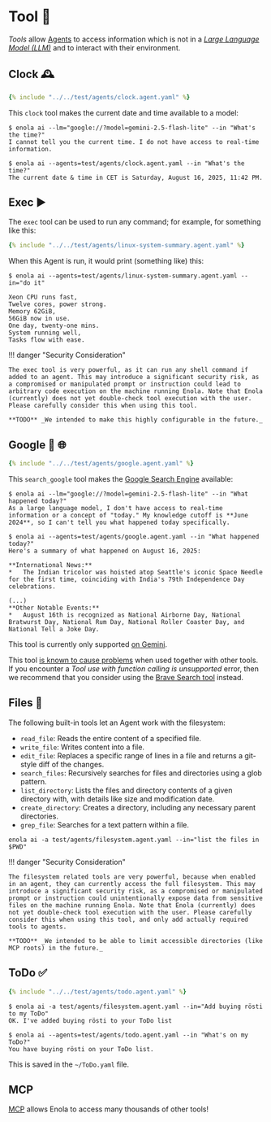 <!--
    SPDX-License-Identifier: Apache-2.0

    Copyright 2025 The Enola <https://enola.dev> Authors

    Licensed under the Apache License, Version 2.0 (the "License");
    you may not use this file except in compliance with the License.
    You may obtain a copy of the License at

        https://www.apache.org/licenses/LICENSE-2.0

    Unless required by applicable law or agreed to in writing, software
    distributed under the License is distributed on an "AS IS" BASIS,
    WITHOUT WARRANTIES OR CONDITIONS OF ANY KIND, either express or implied.
    See the License for the specific language governing permissions and
    limitations under the License.
-->

# Tool 🧰

_Tools_ allow [Agents](agent.md) to access information which is not in a _[Large Language Model (LLM)](../specs/aiuri/index.md#language-models-lm)_ and to interact with their environment.

## Clock 🕰️

```yaml
{% include "../../test/agents/clock.agent.yaml" %}
```

This `clock` tool makes the current date and time available to a model:

```shell
$ enola ai --lm="google://?model=gemini-2.5-flash-lite" --in "What's the time?"
I cannot tell you the current time. I do not have access to real-time information.

$ enola ai --agents=test/agents/clock.agent.yaml --in "What's the time?"
The current date & time in CET is Saturday, August 16, 2025, 11:42 PM.
```

## Exec ▶️

The `exec` tool can be used to run any command; for example, for something like this:

```yaml
{% include "../../test/agents/linux-system-summary.agent.yaml" %}
```

When this Agent is run, it would print (something like) this:

```shell
$ enola ai --agents=test/agents/linux-system-summary.agent.yaml --in="do it"

Xeon CPU runs fast,
Twelve cores, power strong.
Memory 62GiB,
56GiB now in use.
One day, twenty-one mins.
System running well,
Tasks flow with ease.
```

!!! danger "Security Consideration"

    The exec tool is very powerful, as it can run any shell command if added to an agent. This may introduce a significant security risk, as a compromised or manipulated prompt or instruction could lead to arbitrary code execution on the machine running Enola. Note that Enola (currently) does not yet double-check tool execution with the user. Please carefully consider this when using this tool.

    **TODO** _We intended to make this highly configurable in the future._

## Google 🔎 🌐

```yaml
{% include "../../test/agents/google.agent.yaml" %}
```

This `search_google` tool makes the [Google Search Engine](https://search.google/) available:

```shell
$ enola ai --lm="google://?model=gemini-2.5-flash-lite" --in "What happened today?"
As a large language model, I don't have access to real-time information or a concept of "today." My knowledge cutoff is **June 2024**, so I can't tell you what happened today specifically.

$ enola ai --agents=test/agents/google.agent.yaml --in "What happened today?"
Here's a summary of what happened on August 16, 2025:

**International News:**
*   The Indian tricolor was hoisted atop Seattle's iconic Space Needle for the first time, coinciding with India's 79th Independence Day celebrations.

(...)
**Other Notable Events:**
*   August 16th is recognized as National Airborne Day, National Bratwurst Day, National Rum Day, National Roller Coaster Day, and National Tell a Joke Day.
```

This tool is currently only supported [on Gemini](../specs/aiuri/index.md#google-ai-).

This tool [is known to cause problems](https://github.com/enola-dev/enola/issues/1784) when used together with other tools. If you encounter a _Tool use with function calling is unsupported_ error, then we recommend that you consider using the [Brave Search tool](mcp.md#brave) instead.

## Files 📂

The following built-in tools let an Agent work with the filesystem:

* `read_file`: Reads the entire content of a specified file.
* `write_file`: Writes content into a file.
* `edit_file`: Replaces a specific range of lines in a file and returns a git-style diff of the changes.
* `search_files`: Recursively searches for files and directories using a glob pattern.
* `list_directory`: Lists the files and directory contents of a given directory with, with details like size and modification date.
* `create_directory`: Creates a directory, including any necessary parent directories.
* `grep_file`: Searches for a text pattern within a file.

```shell
enola ai -a test/agents/filesystem.agent.yaml --in="list the files in $PWD"
```

!!! danger "Security Consideration"

    The filesystem related tools are very powerful, because when enabled in an agent, they can currently access the full filesystem. This may introduce a significant security risk, as a compromised or manipulated prompt or instruction could unintentionally expose data from sensitive files on the machine running Enola. Note that Enola (currently) does not yet double-check tool execution with the user. Please carefully consider this when using this tool, and only add actually required tools to agents.

    **TODO** _We intended to be able to limit accessible directories (like MCP roots) in the future._

## ToDo ✅

```yaml
{% include "../../test/agents/todo.agent.yaml" %}
```

```shell
$ enola ai -a test/agents/filesystem.agent.yaml --in="Add buying rösti to my ToDo"
OK. I've added buying rösti to your ToDo list

$ enola ai --agents=test/agents/todo.agent.yaml --in "What's on my ToDo?"
You have buying rösti on your ToDo list.
```

This is saved in the `~/ToDo.yaml` file.

## MCP

[MCP](mcp.md) allows Enola to access many thousands of other tools!
